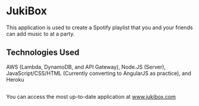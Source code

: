 # JukiBox

This application is used to create a Spotify playlist that you and your friends can add music to at a party.

## Technologies Used

AWS (Lambda, DynamoDB, and API Gateway), Node.JS (Server), JavaScript/CSS/HTML (Currently converting to AngularJS as practice), and Heroku

##

You can access the most up-to-date application at www.jukibox.com

